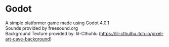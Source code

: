 # Godot
A simple platformer game made using Godot 4.0.1\
Sounds provided by freesound.org\
Background Texture provided by: lil-Cthuhlu (https://lil-cthulhu.itch.io/pixel-art-cave-background)
